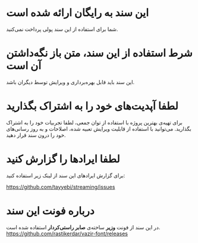 # این سند به رایگان ارائه شده است
شما برای استفاده از این سند پولی پرداخت نمی‌کنید.

# شرط استفاده از این سند، متن باز نگه‌داشتن آن است
این سند باید قابل بهره‌برداری و ویرایش توسط دیگران باشد.

# لطفا آپدیت‌های خود را به اشتراک بگذارید
برای تهیه‌ی بهترین پروژه با استفاده از توان جمعی، لطفا تجربیات خود را به اشتراک بگذارید.
می‌توانید با استفاده از قابلیت ویرایش تعبیه شده، اصلاحات و به روز رسانی‌های خود را درون سند قرار دهید.

# لطفا ایراد‌ها را گزارش کنید
برای گزارش ایراد‌های این سند از لینک زیر استفاده کنید:

<https://github.com/tayyebi/streaming/issues>

# درباره فونت این سند
در این سند از فونت **وزیر** ساخته‌ی **صابر راستی‌کردار** استفاده شده است.
<https://github.com/rastikerdar/vazir-font/releases>